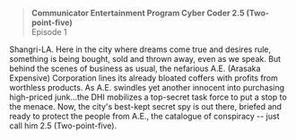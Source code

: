 > **Communicator Entertainment Program Cyber Coder 2.5 (Two-point-five)**  
Episode 1

Shangri-LA. Here in the city where dreams come true and desires rule, something is
being bought, sold and thrown away, even as we speak. But behind the scenes of
business as usual, the nefarious A.E. (Arasaka Expensive) Corporation lines its
already bloated coffers with profits from worthless products. As A.E. swindles
yet another innocent into purchasing high-priced junk...the DHI mobilizes a
top-secret task force to put a stop to the menace. Now, the city's best-kept
secret spy is out there, briefed and ready to protect the people from A.E., the
catalogue of conspiracy -- just call him 2.5 (Two-point-five).
